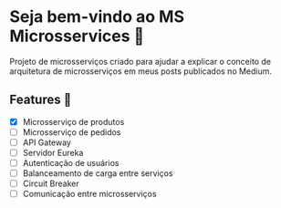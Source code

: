 # Seja bem-vindo ao MS Microsservices 👋

Projeto de microsserviços criado para ajudar a explicar o conceito de arquitetura 
de microsserviços em meus posts publicados no Medium.

## Features 🚀

- [x] Microsserviço de produtos 
- [ ] Microsserviço de pedidos 
- [ ] API Gateway 
- [ ] Servidor Eureka 
- [ ] Autenticação de usuários 
- [ ] Balanceamento de carga entre serviços 
- [ ] Circuit Breaker 
- [ ] Comunicação entre microsserviços 
